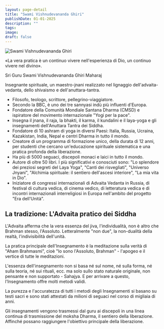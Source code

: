 ```yaml
---
layout: page-detail
title: "Swami Vishnudevananda Ghiri"
publishDate: 01-01-2025
description: ""
tags:
image:
draft: false
---
```


  
![Swami Vishnudevananda Ghiri](/upload/medialibrary/29f/m075h0jukywa52vzpcrn9a14e5ap9d4v.jpeg "Swami Vishnudevananda Ghiri")  

  
 «La vera pratica è un continuo vivere nell'esperienza di Dio, un continuo vivere nel divino».

 Sri Guru Swami Vishnudevananda Ghiri Maharaj

  
 Insegnante spirituale, un maestro-jnani realizzato nel lignaggio dell'advaita-vedanta, dello shivaismo e dell'anuttara-tantra.

  
* Filosofo, teologo, scrittore, pellegrino-viaggiatore.
* Secondo la BBC, è uno dei tre sannyasi indù più influenti d'Europa.
* Fondatore della Comunità Mondiale Santana Dharma (CMSD) e ispiratore del movimento internazionale "Yogi per la pace".
* Insegna il jnana, il raja, la bhakti, il karma, il kundalini e il laya-yoga e gli insegnamenti dell'Anuttara Tantra dei Siddha.
* Fondatore di 10 ashram di yoga in diversi Paesi: Italia, Russia, Ucraina, Kazakistan, India, Nepal e centri Dharma in tutto il mondo.
* Creatore di un programma di formazione unico, della durata di 12 anni, per studenti che cercano un'educazione spirituale sistematica e una pratica profonda della liberazione.
* Ha più di 5000 seguaci, discepoli monaci e laici in tutto il mondo.
* Autore di oltre 50 libri. I più significativi e conosciuti sono: "Lo splendore dei preziosi segreti del Laya Yoga", "Canti dei risvegliati", "Universo Jnyani", "Alchimia spirituale: il sentiero dell'ascesi interiore", "La mia vita in Dio".
* Iniziatore di congressi internazionali di Advaita Vedanta in Russia, di festival di cultura vedica, di cinema vedico, di letteratura vedica e di incontri internazionali interreligiosi in Europa nell'ambito del progetto "Era dell'Unità".

  
## La tradizione: L'Advaita pratico dei Siddha
 L'Advaita afferma che la vera essenza del jiva, l'individualità, non è altro che Brahman stesso, l'Assoluto. Letteralmente "non due", la non-dualità della realtà, l'indivisibilità dell'unità.

  
 La pratica principale dell'Insegnamento è la meditazione sulla verità di "Aham Brahmasmi", cioè "Io sono l'Assoluto, Brahman" - l'apogeo e il vertice di tutte le meditazioni.

  
 L'essenza dell'insegnamento non si basa né sul nome, né sulla forma, né sulla teoria, né sui rituali, ecc. ma solo sullo stato naturale originale, non pensante e non supportato - Sahajya. E per arrivare a questo, l'Insegnamento offre molti metodi validi.

  
 La purezza e l'accuratezza di tutti i metodi degli Insegnamenti si basano su testi sacri e sono stati attestati da milioni di seguaci nel corso di migliaia di anni.

  
 Gli insegnamenti vengono trasmessi dal guru ai discepoli in una linea continua di trasmissione del moksha Dharma, il sentiero della liberazione. Affinché possano raggiungere l'obiettivo principale della liberazione.
  
  
